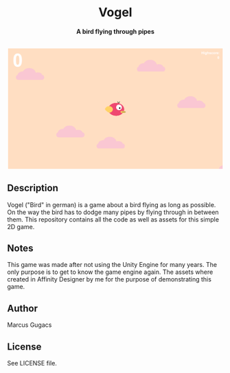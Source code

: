 <div align="center">
    <br>
    <h1>Vogel</h1>
    <p>
        <b>A bird flying through pipes</b>
    </p>
    <br>
    <img src="Assets/title_image.png" width="500">
    <br>
</div>

## Description
Vogel ("Bird" in german) is a game about a bird flying as long as possible. On the way the bird has to dodge many pipes by flying through in between them.
This repository contains all the code as well as assets for this simple 2D game.

## Notes
This game was made after not using the Unity Engine for many years. The only purpose is to get to know the game engine again.
The assets where created in Affinity Designer by me for the purpose of demonstrating this game.

## Author
Marcus Gugacs

## License
See LICENSE file.
